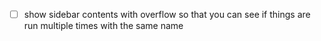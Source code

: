 - [ ] show sidebar contents with overflow so that you can see if things are run multiple times with the same name
